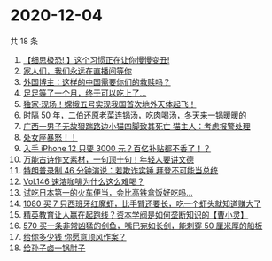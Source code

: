 # 2020-12-04

共 18 条

<!-- BEGIN ZHIHUVIDEO -->
<!-- 最后更新时间 Fri Dec 04 2020 08:16:29 GMT+0800 (CST) -->
1. [【细思极恐! 】这个习惯正在让你慢慢变丑!](https://www.zhihu.com/zvideo/1317518112674463744)
1. [家人们，我们永远在直播间等你](https://www.zhihu.com/zvideo/1317962546864115712)
1. [外国博主：这样的中国需要你们的救赎吗？](https://www.zhihu.com/zvideo/1317892655234174976)
1. [足足等了一个月，终于可以吃上了...](https://www.zhihu.com/zvideo/1317650465384521728)
1. [独家·现场！嫦娥五号实现我国首次地外天体起飞！](https://www.zhihu.com/zvideo/1317983242587267072)
1. [时隔 50 年，二伯还原老菜连锅汤，吃肉喝汤，冬天来一锅暖暖的](https://www.zhihu.com/zvideo/1317874026296037376)
1. [广西一男子无故狠踹路边小猫四脚致其死亡 猫主人：考虑报警处理](https://www.zhihu.com/zvideo/1317573245445554176)
1. [处女座暴怒！！](https://www.zhihu.com/zvideo/1317836659723784192)
1. [入手 iPhone 12 只要 3000 元？百亿补贴都不香了！？](https://www.zhihu.com/zvideo/1317870838507614208)
1. [万能古诗作文素材，一句顶十句！年轻人要讲文德](https://www.zhihu.com/zvideo/1317903433723035648)
1. [特朗普录制 46 分钟演说：若欺诈实锤 拜登不可能当总统](https://www.zhihu.com/zvideo/1317786145409630208)
1. [Vol.146 速溶咖啡为什么这么难喝？](https://www.zhihu.com/zvideo/1317915340333445120)
1. [试吃日本第一的火车便当，会比高铁盒饭好吃吗...](https://www.zhihu.com/zvideo/1317201588902612992)
1. [1080 买 7 只西班牙红魔虾，比手臂还要长，吃一个虾头就知道赚大了](https://www.zhihu.com/zvideo/1317285154437099520)
1. [精英教育让人赢在起跑线？资本学阀是如何垄断知识的【曹小灵】](https://www.zhihu.com/zvideo/1317837052050567168)
1. [570 买一条非常凶猛的剑鱼，嘴巴宛如长剑，能刺穿 50 厘米厚的船板](https://www.zhihu.com/zvideo/1317741652580945920)
1. [给你多少钱 你愿意顶风作案？](https://www.zhihu.com/zvideo/1317416585779003392)
1. [给孙子卤一锅肘子](https://www.zhihu.com/zvideo/1317786365765906432)
<!-- END ZHIHUVIDEO -->
